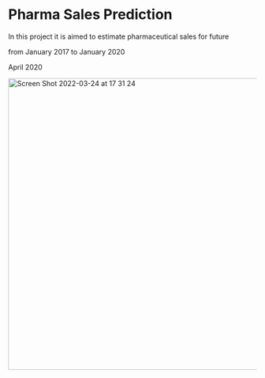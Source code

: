 # Pharma Sales Prediction

In this project it is aimed to estimate pharmaceutical sales for future

from January 2017 to January 2020

April 2020


<img width="590" alt="Screen Shot 2022-03-24 at 17 31 24" src="https://user-images.githubusercontent.com/71854717/159939227-33be5655-72c1-47b5-bd6f-768a6dce2d02.png">


